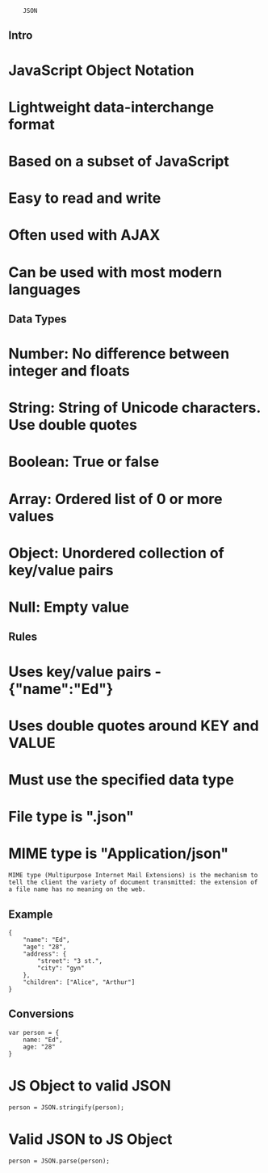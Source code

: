		JSON 

Intro
-----

# JavaScript Object Notation
# Lightweight data-interchange format
# Based on a subset of JavaScript
# Easy to read and write
# Often used with AJAX
# Can be used with most modern languages

Data Types
----------

# Number: No difference between integer and floats
# String: String of Unicode characters. Use double quotes
# Boolean: True or false
# Array: Ordered list of 0 or more values
# Object: Unordered collection of key/value pairs
# Null: Empty value

Rules
-----

# Uses key/value pairs - {"name":"Ed"}
# Uses double quotes around KEY and VALUE
# Must use the specified data type
# File type is ".json"
# MIME type is "Application/json"
	MIME type (Multipurpose Internet Mail Extensions) is the mechanism to tell the client the variety of document transmitted: the extension of a file name has no meaning on the web.

Example
-------
	{
		"name": "Ed",
		"age": "28",
		"address": {
			"street": "3 st.",
			"city": "gyn"
		},
		"children": ["Alice", "Arthur"]
	}

Conversions
-----------
	var person = {
		name: "Ed",
		age: "28"
	}

# JS Object to valid JSON
	person = JSON.stringify(person);

# Valid JSON to JS Object
	person = JSON.parse(person);

